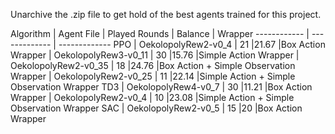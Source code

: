 Unarchive the .zip file to get hold of the best agents trained for this project.

Algorithm    | Agent File           | Played Rounds | Balance | Wrapper
------------ | -------------        | -------------
PPO          | OekolopolyRew2-v0_4  | 21            |21.67    |Box Action Wrapper
             | OekolopolyRew3-v0_11 | 30            |15.76    |Simple Action Wrapper
             | OekolopolyRew2-v0_35 | 18            |24.76    |Box Action + Simple Observation Wrapper
             | OekolopolyRew2-v0_25 | 11            |22.14    |Simple Action + Simple Observation Wrapper
TD3          | OekolopolyRew4-v0_7  | 30            |11.21    |Box Action Wrapper
             | OekolopolyRew2-v0_4  | 10            |23.08    |Simple Action + Simple Observation Wrapper
SAC          | OekolopolyRew2-v0_5  | 15            |20       |Box Action Wrapper
